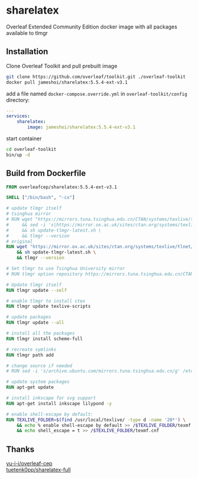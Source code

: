# sharelatex
Overleaf Extended Community Edition docker image with all packages available to tlmgr

## Installation
Clone Overleaf Toolkit and pull prebuilt image
```bash
git clone https://github.com/overleaf/toolkit.git ./overleaf-toolkit
docker pull jameshoi/sharelatex:5.5.4-ext-v3.1
```
add a file named `docker-compose.override.yml` in `overleaf-toolkit/config` directory:
```yaml
---
services:
    sharelatex:
        image: jameshoi/sharelatex:5.5.4-ext-v3.1
```
start container
```bash
cd overleaf-toolkit
bin/up -d
```

## Build from Dockerfile
```dockerfile
FROM overleafcep/sharelatex:5.5.4-ext-v3.1

SHELL ["/bin/bash", "-cx"]

# update tlmgr itself
# tsinghua mirror
# RUN wget "https://mirrors.tuna.tsinghua.edu.cn/CTAN/systems/texlive/tlnet/update-tlmgr-latest.sh" \
#     && sed -i 's|https://mirror.ox.ac.uk/sites/ctan.org/systems/texlive/tlnet/|https://mirrors.tuna.tsinghua.edu.cn/CTAN/systems/texlive/tlnet/|g' update-tlmgr-latest.sh \
#     && sh update-tlmgr-latest.sh \
#     && tlmgr --version
# original
RUN wget "https://mirror.ox.ac.uk/sites/ctan.org/systems/texlive/tlnet/update-tlmgr-latest.sh" \
    && sh update-tlmgr-latest.sh \
    && tlmgr --version

# Set tlmgr to use Tsinghua University mirror
# RUN tlmgr option repository https://mirrors.tuna.tsinghua.edu.cn/CTAN/systems/texlive/tlnet/

# Update tlmgr itself
RUN tlmgr update --self

# enable tlmgr to install ctex
RUN tlmgr update texlive-scripts

# update packages
RUN tlmgr update --all

# install all the packages
RUN tlmgr install scheme-full

# recreate symlinks
RUN tlmgr path add

# change source if needed
# RUN sed -i 's/archive.ubuntu.com/mirrors.tuna.tsinghua.edu.cn/g' /etc/apt/sources.list.d/ubuntu.sources

# update system packages
RUN apt-get update

# install inkscape for svg support
RUN apt-get install inkscape lilypond -y

# enable shell-escape by default:
RUN TEXLIVE_FOLDER=$(find /usr/local/texlive/ -type d -name '20*') \
    && echo % enable shell-escape by default >> /$TEXLIVE_FOLDER/texmf.cnf \
    && echo shell_escape = t >> /$TEXLIVE_FOLDER/texmf.cnf

```

## Thanks
[yu-i-i/overleaf-cep](https://github.com/yu-i-i/overleaf-cep)  
[tuetenk0pp/sharelatex-full](https://github.com/tuetenk0pp/sharelatex-full)
